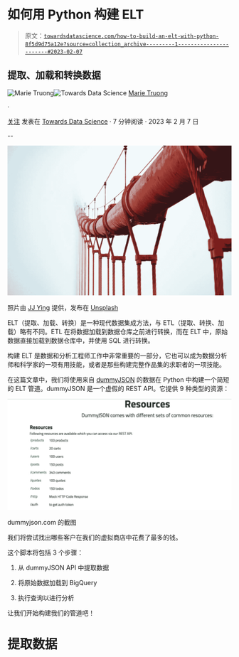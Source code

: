 # 如何用 Python 构建 ELT

> 原文：[`towardsdatascience.com/how-to-build-an-elt-with-python-8f5d9d75a12e?source=collection_archive---------1-----------------------#2023-02-07`](https://towardsdatascience.com/how-to-build-an-elt-with-python-8f5d9d75a12e?source=collection_archive---------1-----------------------#2023-02-07)

## 提取、加载和转换数据

[](https://medium.com/@marietruong?source=post_page-----8f5d9d75a12e--------------------------------)![Marie Truong](https://medium.com/@marietruong?source=post_page-----8f5d9d75a12e--------------------------------)[](https://towardsdatascience.com/?source=post_page-----8f5d9d75a12e--------------------------------)![Towards Data Science](https://towardsdatascience.com/?source=post_page-----8f5d9d75a12e--------------------------------) [Marie Truong](https://medium.com/@marietruong?source=post_page-----8f5d9d75a12e--------------------------------)

·

[关注](https://medium.com/m/signin?actionUrl=https%3A%2F%2Fmedium.com%2F_%2Fsubscribe%2Fuser%2F4cfa1d0b321f&operation=register&redirect=https%3A%2F%2Ftowardsdatascience.com%2Fhow-to-build-an-elt-with-python-8f5d9d75a12e&user=Marie+Truong&userId=4cfa1d0b321f&source=post_page-4cfa1d0b321f----8f5d9d75a12e---------------------post_header-----------) 发表在 [Towards Data Science](https://towardsdatascience.com/?source=post_page-----8f5d9d75a12e--------------------------------) · 7 分钟阅读 · 2023 年 2 月 7 日 [](https://medium.com/m/signin?actionUrl=https%3A%2F%2Fmedium.com%2F_%2Fvote%2Ftowards-data-science%2F8f5d9d75a12e&operation=register&redirect=https%3A%2F%2Ftowardsdatascience.com%2Fhow-to-build-an-elt-with-python-8f5d9d75a12e&user=Marie+Truong&userId=4cfa1d0b321f&source=-----8f5d9d75a12e---------------------clap_footer-----------)

--

[](https://medium.com/m/signin?actionUrl=https%3A%2F%2Fmedium.com%2F_%2Fbookmark%2Fp%2F8f5d9d75a12e&operation=register&redirect=https%3A%2F%2Ftowardsdatascience.com%2Fhow-to-build-an-elt-with-python-8f5d9d75a12e&source=-----8f5d9d75a12e---------------------bookmark_footer-----------)![](img/3bb2cf8a93d38e55adefa041419b80d8.png)

照片由 [JJ Ying](https://unsplash.com/@jjying?utm_source=medium&utm_medium=referral) 提供，发布在 [Unsplash](https://unsplash.com/?utm_source=medium&utm_medium=referral)

ELT（提取、加载、转换）是一种现代数据集成方法，与 ETL（提取、转换、加载）略有不同。ETL 在将数据加载到数据仓库之前进行转换，而在 ELT 中，原始数据直接加载到数据仓库中，并使用 SQL 进行转换。

构建 ELT 是数据和分析工程师工作中非常重要的一部分，它也可以成为数据分析师和科学家的一项有用技能，或者是那些构建完整作品集的求职者的一项技能。

在这篇文章中，我们将使用来自 [dummyJSON](https://dummyjson.com/) 的数据在 Python 中构建一个简短的 ELT 管道。dummyJSON 是一个虚假的 REST API。它提供 9 种类型的资源：

![](img/63f9d7d997ffb2a73d9b21d5c41a3987.png)

dummyjson.com 的截图

我们将尝试找出哪些客户在我们的虚拟商店中花费了最多的钱。

这个脚本将包括 3 个步骤：

1.  从 dummyJSON API 中提取数据

1.  将原始数据加载到 BigQuery

1.  执行查询以进行分析

让我们开始构建我们的管道吧！

# 提取数据
